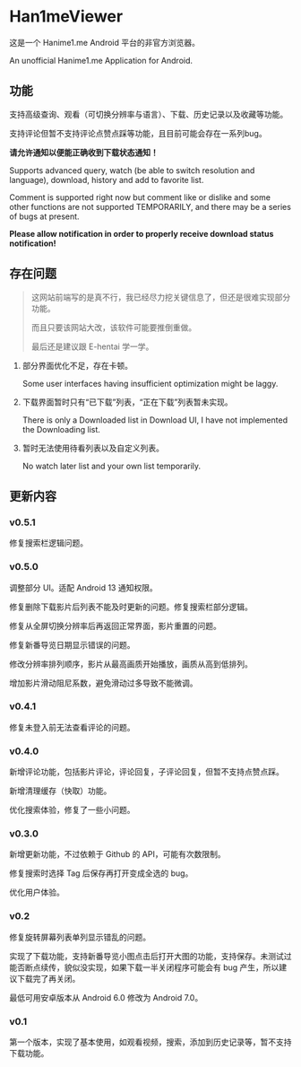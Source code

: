 # Han1meViewer

这是一个 Hanime1.me Android 平台的非官方浏览器。

An unofficial Hanime1.me Application for Android.

## 功能

支持高级查询、观看（可切换分辨率与语言）、下载、历史记录以及收藏等功能。

支持评论但暂不支持评论点赞点踩等功能，且目前可能会存在一系列bug。

**请允许通知以便能正确收到下载状态通知！**

Supports advanced query, watch (be able to switch resolution and language), download, history and add to favorite list.

Comment is supported right now but comment like or dislike and some other functions are not supported TEMPORARILY, and there may be a series of bugs at present.

**Please allow notification in order to properly receive download status notification!**

## 存在问题

> 这网站前端写的是真不行，我已经尽力挖关键信息了，但还是很难实现部分功能。
>
> 而且只要该网站大改，该软件可能要推倒重做。
>
> 最后还是建议跟 E-hentai 学一学。

1. 部分界面优化不足，存在卡顿。

   Some user interfaces having insufficient optimization might be laggy.

2. 下载界面暂时只有“已下载”列表，“正在下载”列表暂未实现。

   There is only a Downloaded list in Download UI, I have not implemented the Downloading list.

3. 暂时无法使用待看列表以及自定义列表。

   No watch later list and your own list temporarily.

## 更新内容

### v0.5.1

修复搜索栏逻辑问题。

### v0.5.0

调整部分 UI。适配 Android 13 通知权限。

修复删除下载影片后列表不能及时更新的问题。修复搜索栏部分逻辑。

修复从全屏切换分辨率后再返回正常界面，影片重置的问题。

修复新番导览日期显示错误的问题。

修改分辨率排列顺序，影片从最高画质开始播放，画质从高到低排列。

增加影片滑动阻尼系数，避免滑动过多导致不能微调。

### v0.4.1

修复未登入前无法查看评论的问题。

### v0.4.0

新增评论功能，包括影片评论，评论回复，子评论回复，但暂不支持点赞点踩。

新增清理缓存（快取）功能。

优化搜索体验，修复了一些小问题。

### v0.3.0

新增更新功能，不过依赖于 Github 的 API，可能有次数限制。

修复搜索时选择 Tag 后保存再打开变成全选的 bug。

优化用户体验。

### v0.2

修复旋转屏幕列表单列显示错乱的问题。

实现了下载功能，支持新番导览小图点击后打开大图的功能，支持保存。未测试过能否断点续传，貌似没实现，如果下载一半关闭程序可能会有 bug 产生，所以建议下载完了再关闭。

最低可用安卓版本从 Android 6.0 修改为 Android 7.0。

### v0.1

第一个版本，实现了基本使用，如观看视频，搜索，添加到历史记录等，暂不支持下载功能。